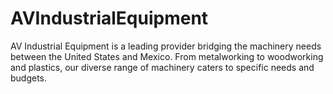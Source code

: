 # AVIndustrialEquipment
AV Industrial Equipment is a leading provider bridging the machinery needs between the United States and Mexico. From metalworking to woodworking and plastics, our diverse range of machinery caters to specific needs and budgets.
